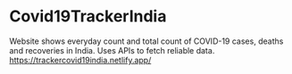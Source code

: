 # Covid19TrackerIndia
Website shows everyday count and total count of COVID-19 cases, deaths and recoveries in India. Uses APIs to fetch reliable data.
<br>
https://trackercovid19india.netlify.app/
<br><br>


